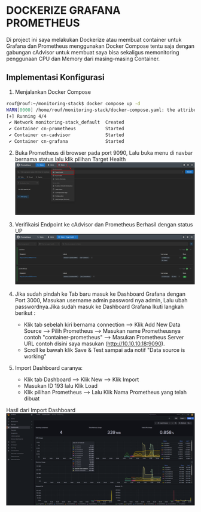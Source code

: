 # DOCKERIZE GRAFANA PROMETHEUS
Di project ini saya melakukan Dockerize atau membuat container untuk Grafana dan Prometheus menggunakan Docker Compose tentu saja dengan gabungan cAdvisor untuk membuat saya bisa sekaligus memonitoring penggunaan CPU dan Memory dari masing-masing Container.

## Implementasi Konfigurasi

1. Menjalankan Docker Compose
```bash
rouf@rouf:~/monitoring-stack$ docker compose up -d
WARN[0000] /home/rouf/monitoring-stack/docker-compose.yaml: the attribute `version` is obsolete, it will be ignored, please remove it to avoid potential confusion
[+] Running 4/4
 ✔ Network monitoring-stack_default  Created                                                                                                                                        0.4s
 ✔ Container cn-prometheus           Started                                                                                                                                        2.4s
 ✔ Container cn-cadvisor             Started                                                                                                                                        2.2s
 ✔ Container cn-grafana              Started 
 ```

 2. Buka Prometheus di browser pada port 9090, Lalu buka menu di navbar bernama status lalu klik pilihan Target Health
 ![ss-1](./image/1.png)

 3. Verifikaisi Endpoint ke cAdvisor dan Prometheus Berhasil dengan status UP
 ![ss-2](./image/2.png)

 4. Jika sudah pindah ke Tab baru masuk ke Dashboard Grafana dengan Port 3000, Masukan username admin password nya admin, Lalu ubah passwordnya.Jika sudah masuk ke Dashboard Grafana Ikuti langkah berikut :
    - Klik tab sebelah kiri bernama connection --> Klik Add New Data Source --> Pilih Prometheus --> Masukan name Prometheusnya contoh "container-prometheus" --> Masukan Prometheus Server URL contoh disini saya masukan (http://10.10.10.18:9090). 
    - Scroll ke bawah klik Save & Test sampai ada notif "Data source is working"

5. Import Dashboard caranya: 
    - Klik tab Dashboard --> Klik New --> Klik Import
    - Masukan ID 193 lalu Klik Load
    - Klik pilihan Prometheus --> Lalu Klik Nama Prometheus yang telah dibuat 

Hasil dari Import Dashboard
![ss-3](./image/3.png)
